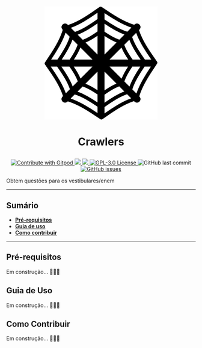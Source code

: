 <p align="center">
  <img alt="Crawlers" src="./assets/spider.png" alt="Dynaconf" width="300px"></a>
</p>
<h1><p align="center"><strong>Crawlers</strong></p></h1>


<p align="center">
    <a href="https://gitpod.io/#https://github.com/Academia-de-Dados/crawlers">
      <img alt="Contribute with Gitpod" src="https://img.shields.io/badge/Contribute%20with-Gitpod-908a85?logo=gitpod"/>
    </a>
    <a href="https://github.com/Academia-de-Dados/crawlers/actions">
        <img src="https://github.com/Academia-de-Dados/crawlers/actions/workflows/container.yml/badge.svg">
    </a>
    <a href="https://github.com/Academia-de-Dados/crawlers/actions">
        <img src="https://github.com/Academia-de-Dados/crawlers/actions/workflows/lint.yml/badge.svg">
    </a>
    <a href="/LICENSE">
        <img alt="GPL-3.0 License" src="https://img.shields.io/github/license/Academia-de-Dados/crawlers">
    </a>
    <img alt="GitHub last commit" src="https://img.shields.io/github/last-commit/Academia-de-Dados/crawlers">
    <a href="https://github.com/Academia-de-Dados/crawlers/issues">
        <img alt="GitHub issues" src="https://img.shields.io/github/issues/Academia-de-Dados/crawlers">
    </a>
</p>

Obtem questões para os vestibulares/enem

---
## Sumário
* **[Pré-requisitos](#pré-requisitos)**
* **[Guia de uso](#guia-de-uso)**
* **[Como contribuir](#como-contribuir)**
----

## Pré-requisitos
Em construção... 🚧🚧🚧

## Guia de Uso
Em construção... 🚧🚧🚧

## Como Contribuir
  Em construção... 🚧🚧🚧
